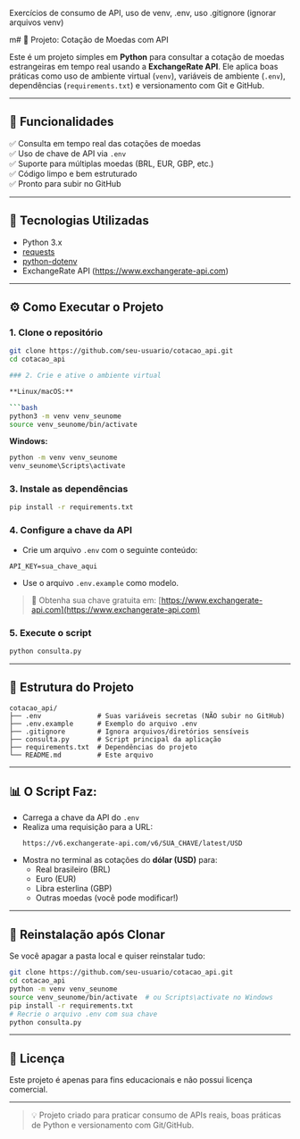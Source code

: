 Exercícios de consumo de API, uso de venv, .env, uso .gitignore (ignorar arquivos venv)

m# 💸 Projeto: Cotação de Moedas com API

Este é um projeto simples em **Python** para consultar a cotação de moedas estrangeiras em tempo real usando a **ExchangeRate API**. Ele aplica boas práticas como uso de ambiente virtual (`venv`), variáveis de ambiente (`.env`), dependências (`requirements.txt`) e versionamento com Git e GitHub.

---

## 📌 Funcionalidades

✅ Consulta em tempo real das cotações de moedas  
✅ Uso de chave de API via `.env`  
✅ Suporte para múltiplas moedas (BRL, EUR, GBP, etc.)  
✅ Código limpo e bem estruturado  
✅ Pronto para subir no GitHub

---

## 🧰 Tecnologias Utilizadas

- Python 3.x
- [requests](https://pypi.org/project/requests/)
- [python-dotenv](https://pypi.org/project/python-dotenv/)
- ExchangeRate API (https://www.exchangerate-api.com)

---

## ⚙️ Como Executar o Projeto

### 1. Clone o repositório

```bash
git clone https://github.com/seu-usuario/cotacao_api.git
cd cotacao_api

### 2. Crie e ative o ambiente virtual

**Linux/macOS:**

```bash
python3 -m venv venv_seunome
source venv_seunome/bin/activate
```

**Windows:**

```bash
python -m venv venv_seunome
venv_seunome\Scripts\activate
```

### 3. Instale as dependências

```bash
pip install -r requirements.txt
```

### 4. Configure a chave da API

- Crie um arquivo `.env` com o seguinte conteúdo:

```
API_KEY=sua_chave_aqui
```

- Use o arquivo `.env.example` como modelo.

> 🔐 Obtenha sua chave gratuita em: [https://www.exchangerate-api.com](https://www.exchangerate-api.com)

### 5. Execute o script

```bash
python consulta.py
```

---

## 📁 Estrutura do Projeto

```
cotacao_api/
├── .env              # Suas variáveis secretas (NÃO subir no GitHub)
├── .env.example      # Exemplo do arquivo .env
├── .gitignore        # Ignora arquivos/diretórios sensíveis
├── consulta.py       # Script principal da aplicação
├── requirements.txt  # Dependências do projeto
└── README.md         # Este arquivo
```

---

## 📊 O Script Faz:

- Carrega a chave da API do `.env`
- Realiza uma requisição para a URL:
  ```
  https://v6.exchangerate-api.com/v6/SUA_CHAVE/latest/USD
  ```
- Mostra no terminal as cotações do **dólar (USD)** para:
  - Real brasileiro (BRL)
  - Euro (EUR)
  - Libra esterlina (GBP)
  - Outras moedas (você pode modificar!)

---

## 🔁 Reinstalação após Clonar

Se você apagar a pasta local e quiser reinstalar tudo:

```bash
git clone https://github.com/seu-usuario/cotacao_api.git
cd cotacao_api
python -m venv venv_seunome
source venv_seunome/bin/activate  # ou Scripts\activate no Windows
pip install -r requirements.txt
# Recrie o arquivo .env com sua chave
python consulta.py
```

---

## 📜 Licença

Este projeto é apenas para fins educacionais e não possui licença comercial.

---

> 💡 Projeto criado para praticar consumo de APIs reais, boas práticas de Python e versionamento com Git/GitHub.
```
